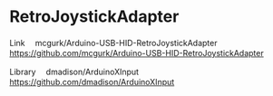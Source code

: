# RetroJoystickAdapter

Link
　mcgurk/Arduino-USB-HID-RetroJoystickAdapter
　https://github.com/mcgurk/Arduino-USB-HID-RetroJoystickAdapter

Library
　dmadison/ArduinoXInput
　https://github.com/dmadison/ArduinoXInput
